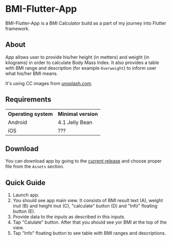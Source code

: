# BMI-Flutter-App
BMI-Flutter-App is a BMI Calculator build as a part of my journey into Flutter framework.

## About
App allows user to provide his/her height (in metters) and weight (in kilograms) in order to calculate Body Mass Index. It also provides a table with BMI range and description (for example `Overweight`) to inform user what his/her BMI means.

It's using CC images from [unsplash.com](https://unsplash.com/).

## Requirements
<table>
  <tr>
    <th> Operating system </th>
    <th> Minimal version </th>
  </tr>
  <tr>
    <td> Android </td>
    <td> 4.1 Jelly Bean </td>
  </tr>
  <tr>
    <td> iOS </td>
    <td> ??? </td>
  </tr>
</table>

## Download
You can download app by going to the [current release](https://github.com/MadTiger2409/BMI-Flutter-App/releases/tag/v1.0.2) and choose proper file from the `Assets` section.

## Quick Guide
1. Launch app.
2. You should see app main view. It consists of BMI result text (A), weight inut (B) and height inut (C), "calculate" button (D) and "Info" floating button (E).
3. Provide data to the inputs as described in this inputs.
4. Tap "Calulate" button. After that you should see yor BMI at the top of the view.
5. Tap "Info" floating button to see table with BMI ranges and descriptions.
